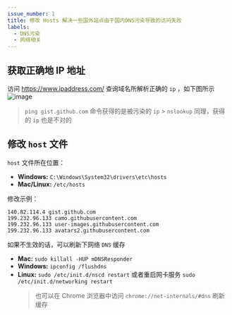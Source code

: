 ```yaml
---
issue_number: 1
title: 修改 Hosts 解决一些国外站点由于国内DNS污染导致的访问失败
labels:
  - DNS污染
  - 网络相关
---
```


## 获取正确地 IP 地址

访问 https://www.ipaddress.com/ 查询域名所解析正确的 `ip` ，如下图所示
![image](https://user-images.githubusercontent.com/30424139/104818580-5b5dbe00-5820-11eb-80a4-445fdc839fb8.png)

> `ping gist.github.com` 命令获得的是被污染的 `ip` > `nslookup` 同理，获得的 `ip` 也是不对的

## 修改 `host` 文件

`host` 文件所在位置：

- **Windows:** `C:\Windows\System32\drivers\etc\hosts`
- **Mac/Linux:** `/etc/hosts`

修改示例：

```
140.82.114.4 gist.github.com
199.232.96.133 camo.githubusercontent.com
199.232.96.133 user-images.githubusercontent.com
199.232.96.133 avatars2.githubusercontent.com
```

如果不生效的话，可以刷新下网络 `DNS` 缓存

- **Mac:** `sudo killall -HUP mDNSResponder`
- **Windows:** `ipconfig /flushdns`
- **Linux:** `sudo /etc/init.d/nscd restart` 或者重启网卡服务 `sudo /etc/init.d/networking restart`
  > 也可以在 Chrome 浏览器中访问 `chrome://net-internals/#dns` 刷新缓存
